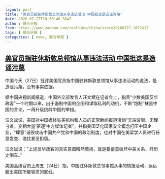 ```yaml
---
layout: post
title: "美官员指驻休斯敦总领馆从事违法活动 中国批这是造谣污蔑"
date: 2020-07-27T10:30:40.384Z
author: 联合早报
from: https://www.zaobao.com/realtime/china/story20200727-1072413
tags: [ 联合早报 ]
categories: [ news, 联合早报 ]
---
```

<!--1595871060000-->
[美官员指驻休斯敦总领馆从事违法活动 中国批这是造谣污蔑](https://www.zaobao.com/realtime/china/story20200727-1072413)
------

<div>
<p>中国今天（27日）批评美国官员指中国驻休斯敦总领馆从事违法活动的说法，是造谣污蔑，没有事实依据。</p><p>据中国央视新闻报道，中国外交部发言人汪文斌在记者会上，指责“少数美国反华政客”一个时期以来，出于遏制中国的企图和谋取私利的动机，不断“炮制”抹黑中国的言论，一再升级挑衅中国的举措。</p><p>汪文斌说，美国对中国媒体驻美机构和人员的正常新闻报道活动“无端设限、无理刁难，变相大量‘驱逐’中方媒体记者”，并指美国泛化国家安全概念打压中国企业，“肆意”诋毁攻击中国共产党和中国的政治制度，也对中国在美留学人员进行任意盘查、滋扰甚至扣留。</p><section id="imu"><div id="dfp-ad-imu1-wrapper" class="dfp-tag-wrapper"><div id="dfp-ad-imu1" class="dfp-tag-wrapper"></div></div></section><p>汪文斌说：“上述反华政客的真实意图昭然若揭，就是要蓄意破坏中美关系、开历史倒车。”</p><p>美国高级官员上周五（24日）指，中国驻休斯敦总领事馆从事的情报活动，远远超出美国所能容忍的底线。</p><div id="innity-in-post"></div><div id="dfp-ad-midarticlespecial-wrapper" class="dfp-tag-wrapper"><div id="dfp-ad-midarticlespecial" class="dfp-tag-wrapper"></div></div>
</div>
